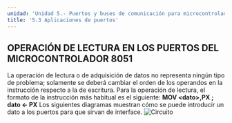 ```yaml
---
unidad: 'Unidad 5.- Puertos y buses de comunicación para microcontroladores'
title: '5.3 Aplicaciones de puertos'
---
```


## OPERACIÓN DE LECTURA EN LOS PUERTOS DEL MICROCONTROLADOR 8051
La operación de lectura o de adquisición de datos no representa ningún tipo de problema; solamente se deberá cambiar el orden de los operandos en la instrucción respecto a la de escritura. Para la operación de lectura, el formato de la instrucción más habitual es el siguiente:
**MOV \<dato\>,PX ; dato <- PX**
Los siguientes diagramas muestran cómo se puede introducir un dato a los puertos para que sirvan de interface.
![Circuito](/images/u5/5-3.png)